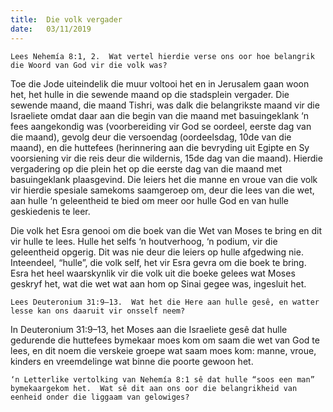 ```yaml
---
title:  Die volk vergader
date:   03/11/2019
---
```


`Lees Nehemía 8:1, 2.  Wat vertel hierdie verse ons oor hoe belangrik die Woord van God vir die volk was?` 

Toe die Jode uiteindelik die muur voltooi het en in Jerusalem gaan woon het, het hulle in die sewende maand op die stadsplein vergader.  Die sewende maand, die maand Tishri, was dalk die belangrikste maand vir die Israeliete omdat daar aan die begin van die maand met basuingeklank ‘n fees aangekondig was (voorbereiding vir God se oordeel, eerste dag van die maand), gevolg deur die versoendag (oordeelsdag, 10de van die maand), en die huttefees (herinnering aan die bevryding uit Egipte en Sy voorsiening vir die reis deur die wildernis, 15de dag van die maand).  Hierdie vergadering op die plein het op die eerste dag van die maand met basuingeklank plaasgevind.  Die leiers het die manne en vroue van die volk vir hierdie spesiale samekoms saamgeroep om, deur die lees van die wet, aan hulle ‘n geleentheid te bied om meer oor hulle God en van hulle geskiedenis te leer. 

Die volk het Esra genooi om die boek van die Wet van Moses te bring en dit vir hulle te lees. Hulle het selfs ‘n houtverhoog, ‘n podium, vir die geleentheid opgerig.  Dit was nie deur die leiers op hulle afgedwing nie.  Inteendeel, “hulle”, die volk self, het vir Esra gevra om die boek te bring. Esra het heel waarskynlik vir die volk uit die boeke gelees wat Moses geskryf het, wat die wet wat aan hom op Sinai gegee was, ingesluit het. 

`Lees Deuteronium 31:9–13.  Wat het die Here aan hulle gesê, en watter lesse kan ons daaruit vir onsself neem?` 

In Deuteronium 31:9–13, het Moses aan die Israeliete gesê dat hulle gedurende die huttefees bymekaar moes kom om saam die wet van God te lees, en dit noem die verskeie groepe wat saam moes kom:  manne, vroue, kinders en vreemdelinge wat binne die poorte gewoon het. 

`‘n Letterlike vertolking van Nehemía 8:1 sê dat hulle “soos een man” bymekaargekom het.  Wat sê dit aan ons oor die belangrikheid van eenheid onder die liggaam van gelowiges?`